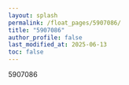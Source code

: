 ```yaml
---
layout: splash
permalink: /float_pages/5907086/
title: "5907086"
author_profile: false
last_modified_at: 2025-06-13
toc: false
---
```

 
5907086
